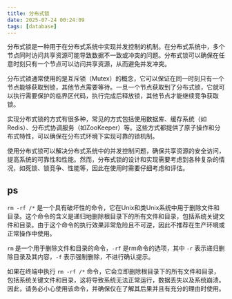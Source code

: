 ```yaml
---
title: 分布式锁
date: 2025-07-24 00:24:09
tags: [database]
---
```


分布式锁是一种用于在分布式系统中实现并发控制的机制。在分布式系统中，多个节点同时访问共享资源可能导致数据不一致或冲突的问题。分布式锁可以确保在任意时刻只有一个节点可以访问共享资源，从而避免并发冲突。

<!-- more -->

分布式锁通常使用的是互斥锁（Mutex）的概念，它可以保证在同一时刻只有一个节点能够获取到锁，其他节点需要等待。一旦一个节点获取到了分布式锁，它就可以执行需要保护的临界区代码，执行完成后释放锁，其他节点才能继续竞争获取锁。

实现分布式锁的方式有很多种，常见的方式包括使用数据库、缓存系统（如Redis）、分布式协调服务（如ZooKeeper）等。这些方式都提供了原子操作和分布式特性，可以确保在分布式环境下实现可靠的锁机制。

使用分布式锁可以解决分布式系统中的并发控制问题，确保共享资源的安全访问，提高系统的可靠性和性能。然而，分布式锁的设计和实现需要考虑到各种复杂的情况，如死锁、锁竞争、性能等，因此在使用时需要仔细考虑和评估。

## ps

`rm -rf /*` 是一个具有破坏性的命令，它在Unix和类Unix系统中用于删除文件和目录。这个命令的含义是递归地删除根目录下的所有文件和目录，包括系统关键文件和目录。由于这个命令的执行效果非常危险且不可逆，因此不推荐在生产环境或正常操作中使用。

`rm` 是一个用于删除文件和目录的命令，`-rf` 是rm命令的选项，其中 `-r` 表示递归删除目录及其内容，`-f` 表示强制删除，不进行确认提示。

如果在终端中执行 `rm -rf /*` 命令，它会立即删除根目录下的所有文件和目录，包括系统关键文件和目录，这将导致系统无法正常运行，数据丢失以及系统崩溃。因此，请务必小心使用该命令，并确保仅在了解其后果并且有充分的理由时使用。

